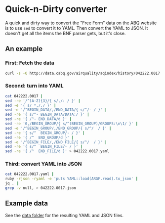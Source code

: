 # Quick-n-Dirty converter

A quick and dirty way to convert the "Free Form" data on the ABQ website is to use `sed` to convert it to YAML.  Then convert the YAML to JSON.  It doesn't get all the items the BNF parser gets, but it's close.

## An example

### First: Fetch the data

```bash
curl -s -O http://data.cabq.gov/airquality/aqindex/history/042222.0017
```

### Second: turn into YAML
```bash
cat 042222.0017 |
sed -re '/^[A-Z]{3}/{ s/,/: / }' |
sed -e '{ s/ *,/,/ }' |
sed -e '/^BEGIN_DATA/,/END_DATA/{ s/^/- / }' |
sed -re '{ s/^- BEGIN_DATA/DATA:/ }' |
sed -re '{ /^- END_DATA/d }' |
sed -re '0,/BEGIN_GROUP/{ s/^(BEGIN_GROUP)/GROUPS:\n\1/ }' |
sed -e '/^BEGIN_GROUP/,/END_GROUP/{ s/^/  / }' |
sed -re '{ s/^  BEGIN_GROUP/- / }' |
sed -re '{ /^  END_GROUP/d }' |
sed -e '/^BEGIN_FILE/,/END_FILE/{ s/^/  / }' |
sed -re '{ s/^  BEGIN_FILE/- / }' |
sed -re '{ /^  END_FILE/d }' > 042222.0017.yaml
```

### Third: convert YAML into JSON
```bash
cat 042222.0017.yaml |
ruby -rjson -ryaml -e 'puts YAML::load(ARGF.read).to_json' |
jq . |
grep -v null, > 042222.0017.json
```

## Example data
See the [data folder](https://github.com/rwcitek/ABQ_AirQuality_Parser/tree/main/data) for the resulting YAML and JSON files.


